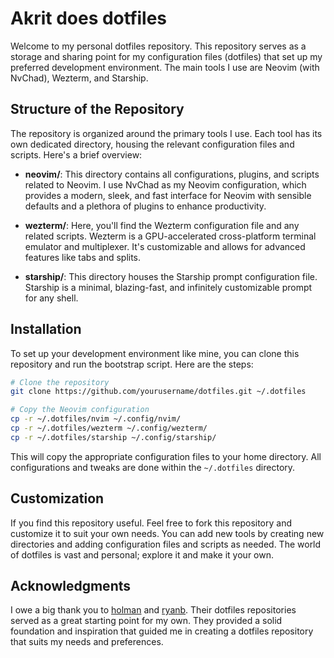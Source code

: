 # Akrit does dotfiles

Welcome to my personal dotfiles repository. This repository serves as a storage and sharing point for my configuration files (dotfiles) that set up my preferred development environment. The main tools I use are Neovim (with NvChad), Wezterm, and Starship.

## Structure of the Repository

The repository is organized around the primary tools I use. Each tool has its own dedicated directory, housing the relevant configuration files and scripts. Here's a brief overview:

- **neovim/**: This directory contains all configurations, plugins, and scripts related to Neovim. I use NvChad as my Neovim configuration, which provides a modern, sleek, and fast interface for Neovim with sensible defaults and a plethora of plugins to enhance productivity.

- **wezterm/**: Here, you'll find the Wezterm configuration file and any related scripts. Wezterm is a GPU-accelerated cross-platform terminal emulator and multiplexer. It's customizable and allows for advanced features like tabs and splits.

- **starship/**: This directory houses the Starship prompt configuration file. Starship is a minimal, blazing-fast, and infinitely customizable prompt for any shell.

## Installation

To set up your development environment like mine, you can clone this repository and run the bootstrap script. Here are the steps:

```sh
# Clone the repository
git clone https://github.com/yourusername/dotfiles.git ~/.dotfiles

# Copy the Neovim configuration
cp -r ~/.dotfiles/nvim ~/.config/nvim/
cp -r ~/.dotfiles/wezterm ~/.config/wezterm/
cp -r ~/.dotfiles/starship ~/.config/starship/
```

This will copy the appropriate configuration files to your home directory. All configurations and tweaks are done within the `~/.dotfiles` directory.

## Customization

If you find this repository useful. Feel free to fork this repository and customize it to suit your own needs. You can add new tools by creating new directories and adding configuration files and scripts as needed. The world of dotfiles is vast and personal; explore it and make it your own.

## Acknowledgments

I owe a big thank you to [holman](https://github.com/holman/dotfiles) and [ryanb](https://github.com/ryanb/dotfiles). Their dotfiles repositories served as a great starting point for my own. They provided a solid foundation and inspiration that guided me in creating a dotfiles repository that suits my needs and preferences.
